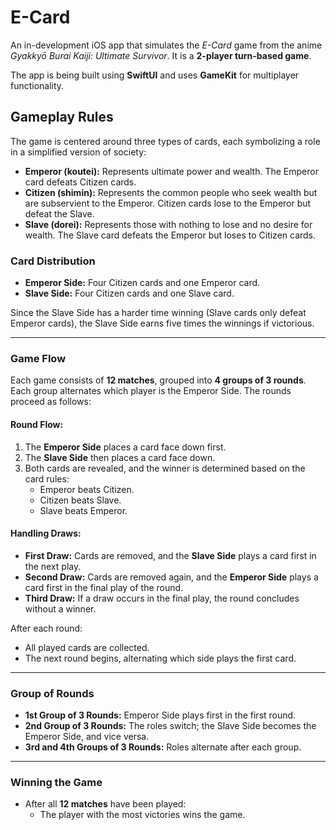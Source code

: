 # E-Card
An in-development iOS app that simulates the *E-Card* game from the anime *Gyakkyō Burai Kaiji: Ultimate Survivor*. It is a **2-player turn-based game**.


The app is being built using **SwiftUI** and uses **GameKit** for multiplayer functionality.

## Gameplay Rules

The game is centered around three types of cards, each symbolizing a role in a simplified version of society:

- **Emperor (koutei):** Represents ultimate power and wealth. The Emperor card defeats Citizen cards.
- **Citizen (shimin):** Represents the common people who seek wealth but are subservient to the Emperor. Citizen cards lose to the Emperor but defeat the Slave.
- **Slave (dorei):** Represents those with nothing to lose and no desire for wealth. The Slave card defeats the Emperor but loses to Citizen cards.

### Card Distribution
- **Emperor Side:** Four Citizen cards and one Emperor card.
- **Slave Side:** Four Citizen cards and one Slave card.

Since the Slave Side has a harder time winning (Slave cards only defeat Emperor cards), the Slave Side earns five times the winnings if victorious.

---

### Game Flow
Each game consists of **12 matches**, grouped into **4 groups of 3 rounds**. Each group alternates which player is the Emperor Side. The rounds proceed as follows:

#### Round Flow:
1. The **Emperor Side** places a card face down first.
2. The **Slave Side** then places a card face down.
3. Both cards are revealed, and the winner is determined based on the card rules:
   - Emperor beats Citizen.
   - Citizen beats Slave.
   - Slave beats Emperor.

#### Handling Draws:
- **First Draw:** Cards are removed, and the **Slave Side** plays a card first in the next play.
- **Second Draw:** Cards are removed again, and the **Emperor Side** plays a card first in the final play of the round.
- **Third Draw:** If a draw occurs in the final play, the round concludes without a winner.

After each round:
- All played cards are collected.
- The next round begins, alternating which side plays the first card.

---

### Group of Rounds
- **1st Group of 3 Rounds:** Emperor Side plays first in the first round.
- **2nd Group of 3 Rounds:** The roles switch; the Slave Side becomes the Emperor Side, and vice versa.
- **3rd and 4th Groups of 3 Rounds:** Roles alternate after each group.

---

### Winning the Game
- After all **12 matches** have been played:
  - The player with the most victories wins the game.
